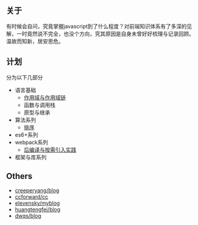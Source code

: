 ## 关于
有时候会自问，究竟掌握javascript到了什么程度？对前端知识体系有了多深的见解，一时竟然说不完全，也没个方向，究其原因是自身未曾好好梳理与记录回顾。温故而知新，居安思危。

## 计划

分为以下几部分

- 语言基础
  - [作用域与作用域链](./post/scope-chain.md)
  - 函数与调用栈
  - 原型与继承
- 算法系列
  - [排序](./post/sort.md)
- es6+系列
- webpack系列
  - [后编译与按需引入实践](./post/post-compiler.md)
- 框架与库系列


## Others
  + [creeperyang/blog](https://github.com/creeperyang/blog/issues)
  + [ccforward/cc](https://github.com/ccforward/cc/issues)
  + [elevensky/myblog](https://github.com/elevensky/myblog/issues)
  + [huangtengfei/blog](https://github.com/huangtengfei/blog/issues)
  + [dwqs/blog](https://github.com/dwqs/blog/issues)
